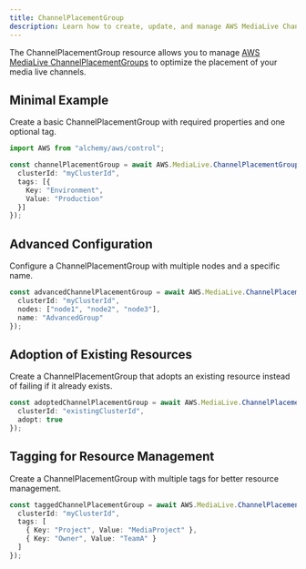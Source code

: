 ```yaml
---
title: ChannelPlacementGroup
description: Learn how to create, update, and manage AWS MediaLive ChannelPlacementGroups using Alchemy Cloud Control.
---
```


The ChannelPlacementGroup resource allows you to manage [AWS MediaLive ChannelPlacementGroups](https://docs.aws.amazon.com/medialive/latest/userguide/) to optimize the placement of your media live channels.

## Minimal Example

Create a basic ChannelPlacementGroup with required properties and one optional tag.

```ts
import AWS from "alchemy/aws/control";

const channelPlacementGroup = await AWS.MediaLive.ChannelPlacementGroup("basicPlacementGroup", {
  clusterId: "myClusterId",
  tags: [{
    Key: "Environment",
    Value: "Production"
  }]
});
```

## Advanced Configuration

Configure a ChannelPlacementGroup with multiple nodes and a specific name.

```ts
const advancedChannelPlacementGroup = await AWS.MediaLive.ChannelPlacementGroup("advancedPlacementGroup", {
  clusterId: "myClusterId",
  nodes: ["node1", "node2", "node3"],
  name: "AdvancedGroup"
});
```

## Adoption of Existing Resources

Create a ChannelPlacementGroup that adopts an existing resource instead of failing if it already exists.

```ts
const adoptedChannelPlacementGroup = await AWS.MediaLive.ChannelPlacementGroup("adoptedPlacementGroup", {
  clusterId: "existingClusterId",
  adopt: true
});
```

## Tagging for Resource Management

Create a ChannelPlacementGroup with multiple tags for better resource management.

```ts
const taggedChannelPlacementGroup = await AWS.MediaLive.ChannelPlacementGroup("taggedPlacementGroup", {
  clusterId: "myClusterId",
  tags: [
    { Key: "Project", Value: "MediaProject" },
    { Key: "Owner", Value: "TeamA" }
  ]
});
```